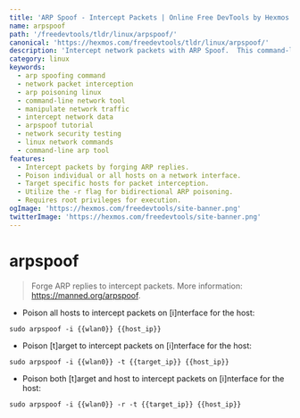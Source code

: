 ```yaml
---
title: 'ARP Spoof - Intercept Packets | Online Free DevTools by Hexmos'
name: arpspoof
path: '/freedevtools/tldr/linux/arpspoof/'
canonical: 'https://hexmos.com/freedevtools/tldr/linux/arpspoof/'
description: 'Intercept network packets with ARP Spoof.  This command-line tool allows for advanced network manipulation. Free online tool, no registration required.'
category: linux
keywords:
  - arp spoofing command
  - network packet interception
  - arp poisoning linux
  - command-line network tool
  - manipulate network traffic
  - intercept network data
  - arpspoof tutorial
  - network security testing
  - linux network commands
  - command-line arp tool
features:
  - Intercept packets by forging ARP replies.
  - Poison individual or all hosts on a network interface.
  - Target specific hosts for packet interception.
  - Utilize the -r flag for bidirectional ARP poisoning.
  - Requires root privileges for execution.
ogImage: 'https://hexmos.com/freedevtools/site-banner.png'
twitterImage: 'https://hexmos.com/freedevtools/site-banner.png'
---
```


# arpspoof

> Forge ARP replies to intercept packets.
> More information: <https://manned.org/arpspoof>.

- Poison all hosts to intercept packets on [i]nterface for the host:

`sudo arpspoof -i {{wlan0}} {{host_ip}}`

- Poison [t]arget to intercept packets on [i]nterface for the host:

`sudo arpspoof -i {{wlan0}} -t {{target_ip}} {{host_ip}}`

- Poison both [t]arget and host to intercept packets on [i]nterface for the host:

`sudo arpspoof -i {{wlan0}} -r -t {{target_ip}} {{host_ip}}`
